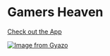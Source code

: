 # Gamers Heaven
[Check out the App](https://jernical.github.io/Gamers-Heaven/)



[![Image from Gyazo](https://i.gyazo.com/e41466cb30dcf49369fea36d27df8947.gif)](https://gyazo.com/e41466cb30dcf49369fea36d27df8947)
